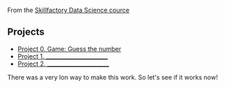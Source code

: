 From the [Skillfactory Data Science cource](https://skillfactory.ru/data-scientist)

## Projects
* [Project 0. Game: Guess the number](https://github.com/AlekseyTau/SF_DS_TAU/tree/main/project_0)
* [Project 1. ______________________]()
* [Project 2. ______________________]()


There was a very lon way to make this work. So let's see if it works now!
